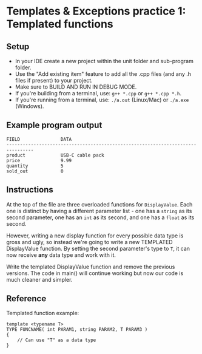 # Templates & Exceptions practice 1: Templated functions

## Setup
- In your IDE create a new project within the unit folder and sub-program folder.
- Use the "Add existing item" feature to add all the .cpp files (and any .h files if present) to your project.
- Make sure to BUILD AND RUN IN DEBUG MODE.
- If you're building from a terminal, use: `g++ *.cpp` or `g++ *.cpp *.h`.
- If you're running from a terminal, use: `./a.out` (Linux/Mac) or `./a.exe` (Windows).


## Example program output
```
FIELD               DATA
--------------------------------------------------------------------------------
product             USB-C cable pack
price               9.99
quantity            5
sold_out            0
```


## Instructions

At the top of the file are three overloaded functions for `DisplayValue`. Each one is distinct by having a different parameter list - one has a `string` as its second parameter, one has an `int` as its second, and one has a `float` as its second.

However, writing a new display function for every possible data type is gross and ugly, so instead we're going to write a new TEMPLATED DisplayValue function. By setting the second parameter's type to `T`, it can now receive **any** data type and work with it.

Write the templated DisplayValue function and remove the previous versions. The code in main() will continue working but now our code is much cleaner and simpler.


## Reference
Templated function example:
```
template <typename T>
TYPE FUNCNAME( int PARAM1, string PARAM2, T PARAM3 )
{
    // Can use "T" as a data type
}
```
